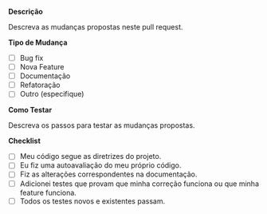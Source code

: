**Descrição**

Descreva as mudanças propostas neste pull request.

**Tipo de Mudança**

- [ ] Bug fix
- [ ] Nova Feature
- [ ] Documentação
- [ ] Refatoração
- [ ] Outro (especifique)

**Como Testar**

Descreva os passos para testar as mudanças propostas.

**Checklist**

- [ ] Meu código segue as diretrizes do projeto.
- [ ] Eu fiz uma autoavaliação do meu próprio código.
- [ ] Fiz as alterações correspondentes na documentação.
- [ ] Adicionei testes que provam que minha correção funciona ou que minha feature funciona.
- [ ] Todos os testes novos e existentes passam.
